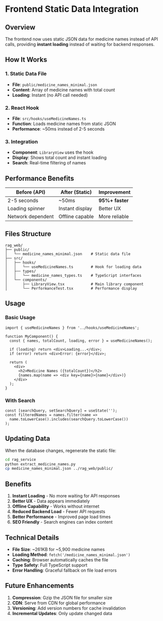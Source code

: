 # Frontend Static Data Integration

## Overview

The frontend now uses static JSON data for medicine names instead of API calls, providing **instant loading** instead of waiting for backend responses.

## How It Works

### 1. Static Data File
- **File**: `public/medicine_names_minimal.json`
- **Content**: Array of medicine names with total count
- **Loading**: Instant (no API call needed)

### 2. React Hook
- **File**: `src/hooks/useMedicineNames.ts`
- **Function**: Loads medicine names from static JSON
- **Performance**: ~50ms instead of 2-5 seconds

### 3. Integration
- **Component**: `LibraryView` uses the hook
- **Display**: Shows total count and instant loading
- **Search**: Real-time filtering of names

## Performance Benefits

| Before (API) | After (Static) | Improvement |
|--------------|----------------|-------------|
| 2-5 seconds | ~50ms | **95%+ faster** |
| Loading spinner | Instant display | Better UX |
| Network dependent | Offline capable | More reliable |

## Files Structure

```
rag_web/
├── public/
│   └── medicine_names_minimal.json    # Static data file
├── src/
│   ├── hooks/
│   │   └── useMedicineNames.ts        # Hook for loading data
│   ├── types/
│   │   └── medicine_names_types.ts    # TypeScript interfaces
│   └── components/
│       ├── LibraryView.tsx            # Main library component
│       └── PerformanceTest.tsx        # Performance display
```

## Usage

### Basic Usage
```tsx
import { useMedicineNames } from '../hooks/useMedicineNames';

function MyComponent() {
  const { names, totalCount, loading, error } = useMedicineNames();
  
  if (loading) return <div>Loading...</div>;
  if (error) return <div>Error: {error}</div>;
  
  return (
    <div>
      <h2>Medicine Names ({totalCount})</h2>
      {names.map(name => <div key={name}>{name}</div>)}
    </div>
  );
}
```

### With Search
```tsx
const [searchQuery, setSearchQuery] = useState('');
const filteredNames = names.filter(name => 
  name.toLowerCase().includes(searchQuery.toLowerCase())
);
```

## Updating Data

When the database changes, regenerate the static file:

```bash
cd rag_service
python extract_medicine_names.py
cp medicine_names_minimal.json ../rag_web/public/
```

## Benefits

1. **Instant Loading** - No more waiting for API responses
2. **Better UX** - Data appears immediately
3. **Offline Capability** - Works without internet
4. **Reduced Backend Load** - Fewer API requests
5. **Better Performance** - Improved page load times
6. **SEO Friendly** - Search engines can index content

## Technical Details

- **File Size**: ~261KB for ~5,900 medicine names
- **Loading Method**: `fetch('/medicine_names_minimal.json')`
- **Caching**: Browser automatically caches the file
- **Type Safety**: Full TypeScript support
- **Error Handling**: Graceful fallback on file load errors

## Future Enhancements

1. **Compression**: Gzip the JSON file for smaller size
2. **CDN**: Serve from CDN for global performance
3. **Versioning**: Add version numbers for cache invalidation
4. **Incremental Updates**: Only update changed data
